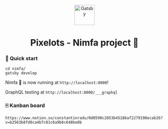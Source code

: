 <p align="center">
  <a href="https://pixelots.com/">
    <img alt="Gatsby" src="https://pixelots.com/wp-content/uploads/2017/09/main-logo.png" width="64" />
  </a>
</p>

<h1 align="center">Pixelots - Nimfa project 🦜</h1>

### 🚀 Quick start

  ```shell
  cd nimfa/
  gatsby develop
  ```

Nimfa 🦜 is now running at `http://localhost:8000`!

GraphQL testing at `http://localhost:8000/___graphql`


### 🀄 Kanban board
  `https://www.notion.so/constantinradu/0d0590c2853b4518baf2279198ecab26?v=b2563b8fd0ca4b7c81c6a9b6c648be8b`